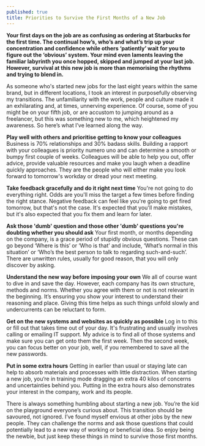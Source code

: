 ```yaml
---
published: true
title: Priorities to Survive the First Months of a New Job
---
```

**Your first days on the job are as confusing as ordering at Starbucks for the first time. The continual how’s, who’s and what’s trip up your concentration and confidence while others ‘patiently’ wait for you to figure out the ‘obvious’ system. Your mind even laments leaving the familiar labyrinth you once hopped, skipped and jumped at your last job. However, survival at this new job is more than memorising the rhythms and trying to blend in.**

As someone who's started new jobs for the last eight years within the same brand, but in different locations, I took an interest in purposefully observing my transitions. The unfamiliarity with the work, people and culture made it an exhilarating and, at times, unnerving experience. Of course, some of you might be on your fifth job, or are accustom to jumping around as a freelancer, but this was something new to me, which heightened my awareness. So here’s what I’ve learned along the way.

**Play well with others and prioritise getting to know your colleagues**
Business is 70% relationships and 30% badass skills. Building a rapport with your colleagues is priority numero uno and can determine a smooth or bumpy first couple of weeks. Colleagues will be able to help you out, offer advice, provide valuable resources and make you laugh when a deadline quickly approaches. They are the people who will either make you look forward to tomorrow's workday or dread your next meeting.  

**Take feedback gracefully and do it right next time**
You're not going to do everything right. Odds are you'll miss the target a few times before finding the right stance. Negative feedback can feel like you're going to get fired tomorrow, but that's not the case. It's expected that you'll make mistakes, but it's also expected that you fix them and learn for later.

**Ask those 'dumb' question and those other 'dumb' questions you're doubting whether you should ask**
Your first month, or months depending on the company, is a grace period of stupidly obvious questions. These can go beyond ‘Where is this’ or ‘Who is that’ and include, ‘What’s normal in this situation’ or ‘Who’s the best person to talk to regarding such-and-such’. There are unwritten rules, usually for good reason, that you will only discover by asking.

**Understand the new way before imposing your own**
We all of course want to dive in and save the day. However, each company has its own structure, methods and norms. Whether you agree with them or not is not relevant in the beginning. It’s ensuring you show your interest to understand their reasoning and place. Giving this time helps as such things unfold slowly and undercurrents can be reluctant to form.

**Get on the new systems and websites as quickly as possible**
Log in to this or fill out that takes time out of your day. It's frustrating and usually involves calling or emailing IT support. My advice is to find all of those systems and make sure you can get onto them the first week. Then the second week, you can focus better on your job, well, if you remembered to save all the new passwords.

**Put in some extra hours**
Getting in earlier than usual or staying late can help to absorb materials and processes with little distraction. When starting a new job, you‘re in training mode dragging an extra 40 kilos of concerns and uncertainties behind you. Putting in the extra hours also demonstrates your interest in the company, work and its people.

There is always something humbling about starting a new job. You’re the kid on the playground everyone’s curious about. This transition should be savoured, not ignored. I’ve found myself envious at other jobs by the new people. They can challenge the norms and ask those questions that could potentially lead to a new way of working or beneficial idea. So enjoy being the newbie, but just keep these things in mind to survive those first months.
